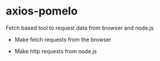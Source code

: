 

# axios-pomelo

Fetch based tool to request data from browser and node.js


* Make fetch requests from the browser

* Make http requests from node.js


